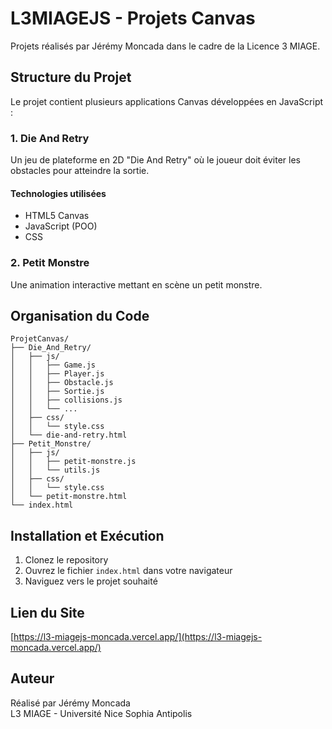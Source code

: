 # L3MIAGEJS - Projets Canvas

Projets réalisés par Jérémy Moncada dans le cadre de la Licence 3 MIAGE.

## Structure du Projet

Le projet contient plusieurs applications Canvas développées en JavaScript :

### 1. Die And Retry

Un jeu de plateforme en 2D "Die And Retry" où le joueur doit éviter les obstacles pour atteindre la sortie.

#### Technologies utilisées
- HTML5 Canvas
- JavaScript (POO)
- CSS

### 2. Petit Monstre

Une animation interactive mettant en scène un petit monstre.

## Organisation du Code

```
ProjetCanvas/
├── Die_And_Retry/
│   ├── js/
│   │   ├── Game.js
│   │   ├── Player.js
│   │   ├── Obstacle.js
│   │   ├── Sortie.js
│   │   ├── collisions.js
│   │   └── ...
│   ├── css/
│   │   └── style.css
│   └── die-and-retry.html
├── Petit_Monstre/
│   ├── js/
│   │   ├── petit-monstre.js
│   │   └── utils.js
│   ├── css/
│   │   └── style.css
│   └── petit-monstre.html
└── index.html
```

## Installation et Exécution

1. Clonez le repository
2. Ouvrez le fichier `index.html` dans votre navigateur
3. Naviguez vers le projet souhaité

## Lien du Site

[https://l3-miagejs-moncada.vercel.app/](https://l3-miagejs-moncada.vercel.app/)

## Auteur

Réalisé par Jérémy Moncada  
L3 MIAGE - Université Nice Sophia Antipolis